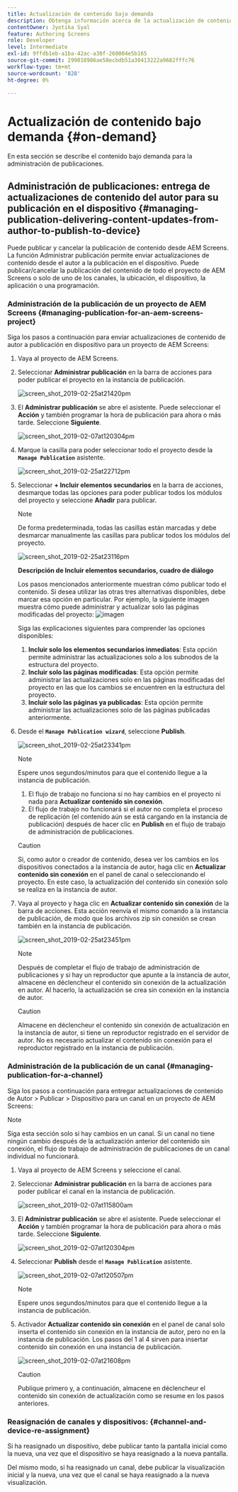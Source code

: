 ```yaml
---
title: Actualización de contenido bajo demanda
description: Obtenga información acerca de la actualización de contenido bajo demanda para administrar publicaciones.
contentOwner: Jyotika Syal
feature: Authoring Screens
role: Developer
level: Intermediate
exl-id: 9ffdb1eb-a1ba-42ac-a30f-260004e5b165
source-git-commit: 299018986ae58ecbdb51a30413222a9682fffc76
workflow-type: tm+mt
source-wordcount: '828'
ht-degree: 0%

---
```


# Actualización de contenido bajo demanda {#on-demand}

En esta sección se describe el contenido bajo demanda para la administración de publicaciones.

## Administración de publicaciones: entrega de actualizaciones de contenido del autor para su publicación en el dispositivo {#managing-publication-delivering-content-updates-from-author-to-publish-to-device}

Puede publicar y cancelar la publicación de contenido desde AEM Screens. La función Administrar publicación permite enviar actualizaciones de contenido desde el autor a la publicación en el dispositivo. Puede publicar/cancelar la publicación del contenido de todo el proyecto de AEM Screens o solo de uno de los canales, la ubicación, el dispositivo, la aplicación o una programación.

### Administración de la publicación de un proyecto de AEM Screens {#managing-publication-for-an-aem-screens-project}

Siga los pasos a continuación para enviar actualizaciones de contenido de autor a publicación en dispositivo para un proyecto de AEM Screens:

1. Vaya al proyecto de AEM Screens.
1. Seleccionar **Administrar publicación** en la barra de acciones para poder publicar el proyecto en la instancia de publicación.

   ![screen_shot_2019-02-25at21420pm](assets/screen_shot_2019-02-25at21420pm.png)

1. El **Administrar publicación** se abre el asistente. Puede seleccionar el **Acción** y también programar la hora de publicación para ahora o más tarde. Seleccione **Siguiente**.

   ![screen_shot_2019-02-07at120304pm](assets/screen_shot_2019-02-07at120304pm.png)

1. Marque la casilla para poder seleccionar todo el proyecto desde la **`Manage Publication`** asistente.

   ![screen_shot_2019-02-25at22712pm](assets/screen_shot_2019-02-25at22712pm.png)

1. Seleccionar **+ Incluir elementos secundarios** en la barra de acciones, desmarque todas las opciones para poder publicar todos los módulos del proyecto y seleccione **Añadir** para publicar.

   >[!NOTE]
   >
   >De forma predeterminada, todas las casillas están marcadas y debe desmarcar manualmente las casillas para publicar todos los módulos del proyecto.

   ![screen_shot_2019-02-25at23116pm](assets/screen_shot_2019-02-25at23116pm.png)

   **Descripción de Incluir elementos secundarios, cuadro de diálogo**

   Los pasos mencionados anteriormente muestran cómo publicar todo el contenido. Si desea utilizar las otras tres alternativas disponibles, debe marcar esa opción en particular.
Por ejemplo, la siguiente imagen muestra cómo puede administrar y actualizar solo las páginas modificadas del proyecto:
   ![imagen](assets/author-publish-manage.png)

   Siga las explicaciones siguientes para comprender las opciones disponibles:

   1. **Incluir solo los elementos secundarios inmediatos**: Esta opción permite administrar las actualizaciones solo a los subnodos de la estructura del proyecto.
   1. **Incluir solo las páginas modificadas**: Esta opción permite administrar las actualizaciones solo en las páginas modificadas del proyecto en las que los cambios se encuentren en la estructura del proyecto.
   1. **Incluir solo las páginas ya publicadas**: Esta opción permite administrar las actualizaciones solo de las páginas publicadas anteriormente.


1. Desde el **`Manage Publication wizard`**, seleccione **Publish**.

   ![screen_shot_2019-02-25at23341pm](assets/screen_shot_2019-02-25at23341pm.png)

   >[!NOTE]
   >
   >Espere unos segundos/minutos para que el contenido llegue a la instancia de publicación.
   >
   >
   >    1. El flujo de trabajo no funciona si no hay cambios en el proyecto ni nada para **Actualizar contenido sin conexión**.
   >    1. El flujo de trabajo no funcionará si el autor no completa el proceso de replicación (el contenido aún se está cargando en la instancia de publicación) después de hacer clic en **Publish** en el flujo de trabajo de administración de publicaciones.

   >[!CAUTION]
   >Si, como autor o creador de contenido, desea ver los cambios en los dispositivos conectados a la instancia de autor, haga clic en **Actualizar contenido sin conexión** en el panel de canal o seleccionando el proyecto. En este caso, la actualización del contenido sin conexión solo se realiza en la instancia de autor.

1. Vaya al proyecto y haga clic en **Actualizar contenido sin conexión** de la barra de acciones. Esta acción reenvía el mismo comando a la instancia de publicación, de modo que los archivos zip sin conexión se crean también en la instancia de publicación.

   ![screen_shot_2019-02-25at23451pm](assets/screen_shot_2019-02-25at23451pm.png)


   >[!NOTE]
   >
   >Después de completar el flujo de trabajo de administración de publicaciones y si hay un reproductor que apunte a la instancia de autor, almacene en déclencheur el contenido sin conexión de la actualización en autor. Al hacerlo, la actualización se crea sin conexión en la instancia de autor.

   >[!CAUTION]
   >
   >Almacene en déclencheur el contenido sin conexión de actualización en la instancia de autor, si tiene un reproductor registrado en el servidor de autor. No es necesario actualizar el contenido sin conexión para el reproductor registrado en la instancia de publicación.

### Administración de la publicación de un canal {#managing-publication-for-a-channel}

Siga los pasos a continuación para entregar actualizaciones de contenido de Autor > Publicar > Dispositivo para un canal en un proyecto de AEM Screens:

>[!NOTE]
>
>Siga esta sección solo si hay cambios en un canal. Si un canal no tiene ningún cambio después de la actualización anterior del contenido sin conexión, el flujo de trabajo de administración de publicaciones de un canal individual no funcionará.

1. Vaya al proyecto de AEM Screens y seleccione el canal.
1. Seleccionar **Administrar publicación** en la barra de acciones para poder publicar el canal en la instancia de publicación.

   ![screen_shot_2019-02-07at115800am](assets/screen_shot_2019-02-07at115800am.png)

1. El **Administrar publicación** se abre el asistente. Puede seleccionar el **Acción** y también programar la hora de publicación para ahora o más tarde. Seleccione **Siguiente**.

   ![screen_shot_2019-02-07at120304pm](assets/screen_shot_2019-02-07at120304pm.png)

1. Seleccionar **Publish** desde el **`Manage Publication`** asistente.

   ![screen_shot_2019-02-07at120507pm](assets/screen_shot_2019-02-07at120507pm.png)

   >[!NOTE]
   >
   >Espere unos segundos/minutos para que el contenido llegue a la instancia de publicación.

1. Activador **Actualizar contenido sin conexión** en el panel de canal solo inserta el contenido sin conexión en la instancia de autor, pero no en la instancia de publicación. Los pasos del 1 al 4 sirven para insertar contenido sin conexión en una instancia de publicación.

   ![screen_shot_2019-02-07at21608pm](assets/screen_shot_2019-02-07at21608pm.png)

   >[!CAUTION]
   >
   >Publique primero y, a continuación, almacene en déclencheur el contenido sin conexión de actualización como se resume en los pasos anteriores.

### Reasignación de canales y dispositivos: {#channel-and-device-re-assignment}

Si ha reasignado un dispositivo, debe publicar tanto la pantalla inicial como la nueva, una vez que el dispositivo se haya reasignado a la nueva pantalla.

Del mismo modo, si ha reasignado un canal, debe publicar la visualización inicial y la nueva, una vez que el canal se haya reasignado a la nueva visualización.
